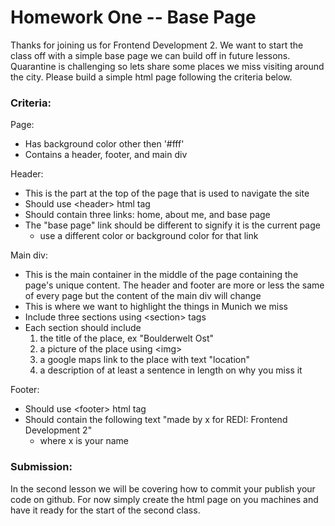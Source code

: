 # Homework One -- Base Page

Thanks for joining us for Frontend Development 2. We want to start the class off with a simple base
page we can build off in future lessons. Quarantine is challenging so lets share some places we miss
visiting around the city. Please build a simple html page following the criteria below.

### Criteria:

Page:
- Has background color other then '#fff'
- Contains a header, footer, and main div

Header:
- This is the part at the top of the page that is used to navigate the site
- Should use \<header\> html tag
- Should contain three links: home, about me, and base page
- The "base page" link should be different to signify it is the current page
    - use a different color or background color for that link

Main div:
- This is the main container in the middle of the page containing the page's unique content. The
  header and footer are more or less the same of every page but the content of the main div will
  change
- This is where we want to highlight the things in Munich we miss
- Include three sections using \<section\> tags
- Each section should include
    1. the title of the place, ex "Boulderwelt Ost"
    2. a picture of the place using \<img\>
    3. a google maps link to the place with text "location"
    4. a description of at least a sentence in length on why you miss it

Footer:
- Should use \<footer\> html tag
- Should contain the following text "made by x for REDI: Frontend Development 2"
    - where x is your name


### Submission:
In the second lesson we will be covering how to commit your publish your code on github. For now
simply create the html page on you machines and have it ready for the start of the second class.
